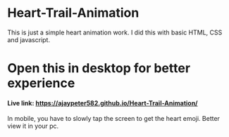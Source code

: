 # Heart-Trail-Animation
This is just a simple heart animation work. I did this with basic HTML, CSS and javascript.
# Open this in desktop for better experience
#### Live link: https://ajaypeter582.github.io/Heart-Trail-Animation/
In mobile, you have to slowly tap the screen to get the heart emoji.  Better view it in your pc.
